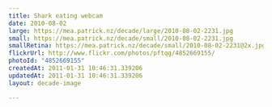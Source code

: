 ```yaml
---
title: Shark eating webcam
date: 2010-08-02
large: https://mea.patrick.nz/decade/large/2010-08-02-2231.jpg
small: https://mea.patrick.nz/decade/small/2010-08-02-2231.jpg
smallRetina: https://mea.patrick.nz/decade/small/2010-08-02-2231@2x.jpg
flickrUrl: http://www.flickr.com/photos/pftqg/4852669155/
photoId: "4852669155"
createdAt: 2011-01-31 10:46:31.339206
updatedAt: 2011-01-31 10:46:31.339206
layout: decade-image

---
```


